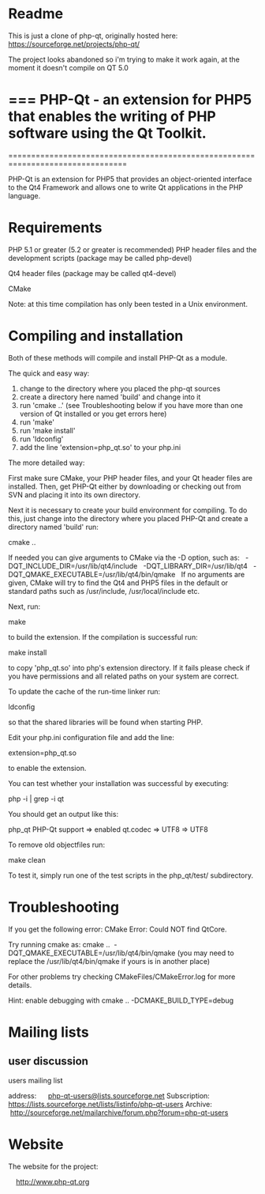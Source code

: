 Readme
======

This is just a clone of php-qt, originally hosted here: https://sourceforge.net/projects/php-qt/

The project looks abandoned so i'm trying to make it work again, at the moment it doesn't compile on QT 5.0


===
PHP-Qt - an extension for PHP5 that enables the writing of PHP software using the Qt Toolkit.
===

================================================================================

PHP-Qt is an extension for PHP5 that provides an object-oriented interface to 
the Qt4 Framework and allows 
one to write Qt applications in the PHP language.

Requirements
============

PHP 5.1 or greater (5.2 or greater is recommended)
PHP header files and the development scripts
(package may be called php-devel)

Qt4 header files
(package may be called qt4-devel)

CMake

Note: at this time compilation has only been tested in a Unix environment.

Compiling and installation
==========================

Both of these methods will compile and install PHP-Qt as a module.

The quick and easy way:

1) change to the directory where you placed the php-qt sources
2) create a directory here named 'build' and change into it
3) run 'cmake ..' (see Troubleshooting below if you have more than one
   version of Qt installed or you get errors here)
4) run 'make'
5) run 'make install'
6) run 'ldconfig'
7) add the line 'extension=php_qt.so' to your php.ini


The more detailed way:

First make sure CMake, your PHP header files, and your Qt header files are
installed.
Then, get PHP-Qt either by downloading or checking out from SVN and placing it 
into its own directory.

Next it is necessary to create your build environment for compiling.
To do this, just change into the directory where you placed PHP-Qt and 
create a directory named 'build'
run:

cmake ..

If needed you can give arguments to CMake via the -D option, such as:
  -DQT_INCLUDE_DIR=/usr/lib/qt4/include
  -DQT_LIBRARY_DIR=/usr/lib/qt4
  -DQT_QMAKE_EXECUTABLE=/usr/lib/qt4/bin/qmake
  
If no arguments are given, CMake will try to find the Qt4 and PHP5 files in 
the default or standard paths such as /usr/include, /usr/local/include etc.

Next, run:

make

to build the extension. If the compilation is successful run:

make install

to copy 'php_qt.so' into php's extension directory. If it fails please check 
if you have permissions and all related paths on your system are correct.

To update the cache of the run-time linker run:

ldconfig

so that the shared libraries will be found when starting PHP.

Edit your php.ini configuration file and add the line:

extension=php_qt.so

to enable the extension.

You can test whether your installation was successful by executing:

php -i | grep -i qt

You should get an output like this:

php_qt
PHP-Qt support => enabled
qt.codec => UTF8 => UTF8

To remove old objectfiles run:

make clean

To test it, simply run one of the test scripts in the php_qt/test/ 
subdirectory.

Troubleshooting
===================================

If you get the following error:
CMake Error: Could NOT find QtCore. 

Try running cmake as:
cmake ..  -DQT_QMAKE_EXECUTABLE=/usr/lib/qt4/bin/qmake
(you may need to replace the /usr/lib/qt4/bin/qmake if yours is in another 
place)

For other problems try checking CMakeFiles/CMakeError.log for more details.

Hint: enable debugging with
cmake .. -DCMAKE_BUILD_TYPE=debug

Mailing lists
=============

user discussion
-----------------
users mailing list

address:      php-qt-users@lists.sourceforge.net
Subscription: https://lists.sourceforge.net/lists/listinfo/php-qt-users
Archive:      http://sourceforge.net/mailarchive/forum.php?forum=php-qt-users

Website
=======

The website for the project:

    http://www.php-qt.org
